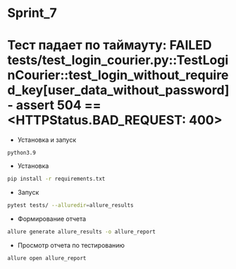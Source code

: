 # Sprint_7
# Тест падает по таймауту: FAILED tests/test_login_courier.py::TestLoginCourier::test_login_without_required_key[user_data_without_password] - assert 504 == <HTTPStatus.BAD_REQUEST: 400>

* Установка и запуск
```
python3.9
```
* Установка
```bash
pip install -r requirements.txt 
```
* Запуск
```bash
pytest tests/ --alluredir=allure_results 
```
* Формирование отчета
```bash
allure generate allure_results -o allure_report
```
* Просмотр отчета по тестированию
```bash
allure open allure_report
```
